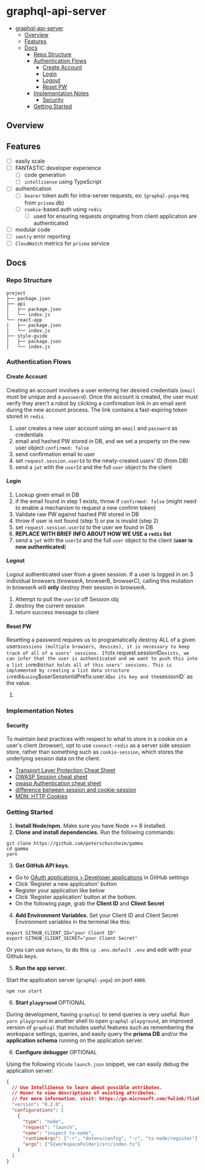# graphql-api-server

- [graphql-api-server](#graphql-api-server)
  - [Overview](#overview)
  - [Features](#features)
  - [Docs](#docs)
    - [Repo Structure](#repo-structure)
    - [Authentication Flows](#authentication-flows)
      - [Create Account](#create-account)
      - [Login](#login)
      - [Logout](#logout)
      - [Reset PW](#reset-pw)
    - [Implementation Notes](#implementation-notes)
      - [Security](#security)
    - [Getting Started](#getting-started)

## Overview

## Features

* [ ] easily scale
* [ ] FANTASTIC developer experience
  * [ ] code generation
  * [ ] `intellisense` using TypeScript
* [ ] authentication
  * [ ] `bearer` token auth for intra-server requests, ex: (`graphql-yoga` req from `prisma` db)
  * [ ] `cookie`-based auth using `redis`
    * [ ] used for ensuring requests originating from client application are authenticated
* [ ] modular code
* [ ] `sentry` error reporting
* [ ] `CloudWatch` metrics for `prisma` service

## Docs

### Repo Structure

```
project
├── package.json
├── api
│   ├── package.json
│   └── index.js
└── react-app
|   ├── package.json
|   └── index.js
├── style-guide
│   ├── package.json
│   └── index.js
```

### Authentication Flows

#### Create Account

Creating an account involves a user entering her desired credentials (`email` must be unique and a `password`). Once the account is created, the user must verify they aren't a robot by clicking a confirmation link in an email sent during the new account process. The link contains a fast-expiring token stored in `redis`.

1.  user creates a new user account using an `email` and `password` as credentials
2.  email and hashed PW stored in DB, and we set a property on the new user object `confirmed: false`
3.  send confirmation email to user
4.  set `request.session.userId` to the newly-created users' ID (from DB)
5.  send a `jwt` with the `userId` and the full `user` object to the client

#### Login

1.  Lookup given email in DB
2.  if the email found in step 1 exists, throw if `confirmed: false` (might need to enable a mechanism to request a new confirm token)
3.  Validate raw PW against hashed PW stored in DB
4.  throw if user is not found (step 1) or pw is invalid (step 2)
5.  set `request.session.userId` to the user we found in DB
6.  **REPLACE WITH BRIEF INFO ABOUT HOW WE USE a `redis` list**
7.  send a `jwt` with the `userId` and the full `user` object to the client (**user is now authenticated**)

#### Logout

Logout authenticated user from a given session. If a user is logged in on 3 individual browsers (browserA, browserB, browserC), calling this mutation in browserA will **only** destroy their session in browserA.

1.  Attempt to pull the `userId` off Session obj
2.  destroy the current session
3.  return success message to client

#### Reset PW

Resetting a password requires us to programatically destroy ALL of a given users`sessions (multiple browsers, devices), it is necessary to keep track of all of a users' sessions. If`ctx.request.sessionID`exists, we can infer that the user is authenticated and we want to push this into a list in`redis`that holds all of this users' sessions. This is implemented by creating a list data structure in`redis`using`$userSessionIdPrefix:user.id`as its key and the`sessionID` as the value.

1.

### Implementation Notes

#### Security

To maintain best practices with respect to what to store in a cookie on a user's client (browser), opt to use `connect-redis` as a server side session store, rather than something such as `cookie-session`, which stores the underlying session data on the client.

* [Transport Layer Protection Cheat Sheet][transport layer protection cheat sheet]
* [OWASP Session cheat sheet][owasp session cheat sheet]
* [owasp Authentication cheat sheet][owasp authentication cheat sheet]
* [difference between session and cookie-session][difference between session and cookie-session]
* [MDN: HTTP Cookies][mdn: http cookies]

### Getting Started

1.  **Install Node/npm.** Make sure you have Node >= 8 installed.
2.  **Clone and install dependencies.**
    Run the following commands:

```
git clone https://github.com/peterschussheim/gamma
cd gamma
yarn
```

3.  **Get GitHub API keys.**

* Go to [OAuth applications > Developer applications](https://github.com/settings/developers) in GitHub settings
* Click 'Register a new application' button
* Register your application like below
* Click 'Register application' button at the bottom.
* On the following page, grab the **Client ID** and **Client Secret**

4.  **Add Environment Variables.** Set your Client ID and Client Secret Environment variables in the terminal like this:

```
export GITHUB_CLIENT_ID="your Client ID"
export GITHUB_CLIENT_SECRET="your Client Secret"
```

Or you can use `dotenv`, to do this `cp .env.default .env` and edit with your Github keys.

5.  **Run the app server.**

Start the application server (`graphql-yoga`) on port `4000`.

```
npm run start
```

6.  **Start `playground`** OPTIONAL

During development, having `graphiql` to send queries is very useful. Run `yarn playground` in another shell
to open `graphql-playground`, an improved version of `graphiql` that includes useful features such as remembering the workspace settings, queries, and easily query the **prisma DB** and/or the **application schema** running on the application server.

6.  **Configure debugger** OPTIONAL

Using the following `VSCode` `launch.json` snippet, we can easily debug the application server:

```json
{
  // Use IntelliSense to learn about possible attributes.
  // Hover to view descriptions of existing attributes.
  // For more information, visit: https://go.microsoft.com/fwlink/?linkid=830387
  "version": "0.2.0",
  "configurations": [
    {
      "type": "node",
      "request": "launch",
      "name": "inspect ts-node",
      "runtimeArgs": ["-r", "dotenv/config", "-r", "ts-node/register"],
      "args": ["${workspaceFolder}/src/index.ts"]
    }
  ]
}
```

<!-- ### Project structure

| File name 　　　　　　　　　　　　　　| Description 　　　　　　　　<br><br>|
| :--  | :--         |
| `├── .env` | Defines environment variables |
| `├── .graphqlconfig.yml` | Configuration file based on [`graphql-config`](https://github.com/prisma/graphql-config) (e.g. used by GraphQL Playground).|
| `└── database ` (_directory_) | _Contains all files that are related to the Prisma database service_ |\
| `　　├── prisma.yml` | The root configuration file for your Prisma database service ([docs](https://www.prismagraphql.com/docs/reference/prisma.yml/overview-and-example-foatho8aip)) |
| `　　└── datamodel.graphql` | Defines your data model (written in [GraphQL SDL](https://blog.graph.cool/graphql-sdl-schema-definition-language-6755bcb9ce51)) |
| `└── src ` (_directory_) | _Contains the source files for your GraphQL server_ |
| `　　├── index.ts` | The entry point for your GraphQL server |
| `　　├── schema.graphql` | The **application schema** defining the API exposed to client applications  |
| `　　└── generated` (_directory_) | _Contains generated files_ |
| `　　　　├── prisma.ts` | The generated TypeScript bindings for the Prisma GraphQL API  |
| `　　　　└── prisma.grapghql` | The **Prisma database schema** defining the Prisma GraphQL API  | -->

<!-- ### Connectors

![this document][connector-diagram]

Please see the [connector-md][connector-md] produced by the Apollo team to learn more. -->

[npm]: https://www.npmjs.com/
[node]: https://nodejs.org
[git]: https://git-scm.com/
[githunt-api]: https://github.com/apollographql/GitHunt-API/blob/d3e076eb8e4b9c702ce9890a31fe5d3d5e810e78/api/githubLogin.js
[connector-diagram]: resources/connector-model-diagram.png
[connector-md]: https://github.com/apollographql/graphql-tools/blob/master/designs/connectors.md
[difference between session and cookie-session]: https://stackoverflow.com/questions/15744897/what-is-the-difference-between-session-and-cookiesession-middleware-in-conne/15745086#15745086
[owasp session cheat sheet]: https://www.owasp.org/index.php/Session_Management_Cheat_Sheet
[owasp authentication cheat sheet]: https://www.owasp.org/index.php/Authentication_Cheat_Sheet
[transport layer protection cheat sheet]: https://www.owasp.org/index.php/Transport_Layer_Protection_Cheat_Sheet
[forgot password cheat sheet]: https://www.owasp.org/index.php/Forgot_Password_Cheat_Sheet
[mdn: http cookies]: https://developer.mozilla.org/en-US/docs/Web/HTTP/Cookies
[mdn: redis tips]: https://developer.mozilla.org/en-US/docs/Mozilla/Redis_Tips
